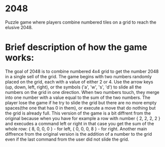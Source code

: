 # 2048
Puzzle game where players combine numbered tiles on a grid to reach the elusive 2048.

# Brief description of how the game works: 
The goal of 2048 is to combine numbered 4x4 grid to get the number 2048 in a single sell of the grid. The game begins with two numbers randomly placed on the grid, each with a value of either 2 or 4. Use the arrow keys (up, down, left, right), or the symbols ('a', 'w', 's', 'd')  to slide all the numbers on the grid in one direction. When two numbers touch, they merge into one number with a value equal to the sum of the two numbers. The player lose the game if he try to slide the grid but there are no more empty spaces(the one that has 0 in them), or execute a move that do nothing but the grid is already full. This version of the game is a bit diffrent from the original because when you have for example a row with number { 2, 2, 2, 2 } and execudes a command left or right in that case you get the sum of the whole row: { 8, 0, 0, 0 } - for left, { 0, 0, 0, 8 } - for right. Another main diffrence from the original version is the addition of a number to the grid even if the last command from the user did not slide the grid. 
